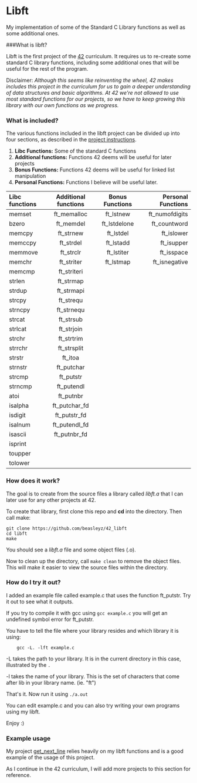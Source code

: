 # Libft

My implementation of some of the Standard C Library functions as well as some additional ones.

###What is libft?

Libft is the first project of the [42][1] curriculum. It requires us to re-create some standard C library functions, including some additional ones that will be useful for the rest of the program. 

Disclaimer: *Although this seems like reinventing the wheel, 42 makes includes this project in the curriculum for us to gain a deeper understanding of data structures and basic algorithms. At 42 we're not allowed to use most standard functions for our projects, so we have to keep growing this library with our own functions as we progress.*

### What is included?

The various functions included in the libft project can be divided up into four sections, as described in the [project instructions][2].

1.  **Libc Functions:** Some of the standard C functions
2.  **Additional functions:** Functions 42 deems will be useful for later projects
3.  **Bonus Functions:** Functions 42 deems will be useful for linked list manipulation
4.  **Personal Functions:** Functions I believe will be useful later.


Libc functions | Additional functions | Bonus Functions | Personal Functions
:----------- | :-----------: | :-----------: | -----------:
memset		| ft_memalloc	| ft_lstnew		| ft_numofdigits
bzero		| ft_memdel		| ft_lstdelone	| ft_countword 
memcpy		| ft_strnew		| ft_lstdel		| ft_islower    
memccpy		| ft_strdel		| ft_lstadd		| ft_isupper    
memmove		| ft_strclr		| ft_lstiter	| ft_isspace   
memchr		| ft_striter	| ft_lstmap		| ft_isnegative
memcmp		| ft_striteri	|
strlen		| ft_strmap		|
strdup		| ft_strmapi	|	
strcpy		| ft_strequ		|
strncpy		| ft_strnequ	|
strcat		| ft_strsub		|
strlcat		| ft_strjoin	|
strchr		| ft_strtrim	|
strrchr		| ft_strsplit	|
strstr		| ft_itoa		|
strnstr		| ft_putchar	|
strcmp		| ft_putstr		|
strncmp		| ft_putendl	|
atoi		| ft_putnbr		|
isalpha		| ft_putchar_fd	|
isdigit		| ft_putstr_fd	|
isalnum		| ft_putendl_fd	|
isascii		| ft_putnbr_fd	|
isprint		|
toupper		|
tolower		|

### How does it work?

The goal is to create from the source files a library called *libft.a* that I can later use for any other projects at 42.

To create that library, first clone this repo and **cd** into the directory. Then call make:

	git clone https://github.com/beasleyz/42_libft
	cd libft
	make

You should see a *libft.a* file and some object files (.o).

Now to clean up the directory, call `make clean` to remove the object files. This will make it easier to view the source files within the directory.

### How do I try it out?

I added an example file called example.c that uses the function ft_putstr. Try it out to see what it outputs.

If you try to compile it with gcc using `gcc example.c` you will get an undefined symbol error for ft_putstr.

You have to tell the file where your library resides and which library it is using:

		gcc -L. -lft example.c

-L takes the path to your library. It is in the current directory in this case, illustrated by the `.`

-l takes the name of your library. This is the set of characters that come after lib in your library name. (ie. "ft")

That's it. Now run it using `./a.out`

You can edit example.c and you can also try writing your own programs using my libft. 

Enjoy :)

### Example usage

My project [get_next_line](https://github.com/beasleyz/42_GetNextLine) relies heavily on my libft functions and is a good example of the usage of this project. 

As I continue in the 42 curriculum, I will add more projects to this section for reference.


[1]: http://42.us.org "42 USA"
[2]: https://github.com/beasleyz/42_libft/blob/master/libft.en.pdf "libft PDF"
